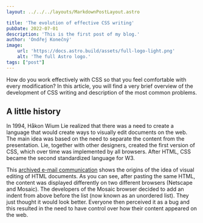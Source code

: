 ```yaml
---
layout: ../../../layouts/MarkdownPostLayout.astro

title: 'The evolution of effective CSS writing'
pubDate: 2022-07-01
description: 'This is the first post of my blog.'
author: 'Ondřej Konečný'
image:
    url: 'https://docs.astro.build/assets/full-logo-light.png'
    alt: 'The full Astro logo.'
tags: ["post"]
---
```


How do you work effectively with CSS so that you feel comfortable with every modification? In this article, you will find a very brief overview of the development of CSS writing and description of the most common problems.

## A little history

In 1994, Håkon Wium Lie realized that there was a need to create a language that would create ways to visually edit documents on the web. The main idea was based on the need to separate the content from the presentation. Lie, together with other designers, created the first version of CSS, which over time was implemented by all browsers. After HTML, CSS became the second standardized language for W3.

This [archived e-mail communication](http://1997.webhistory.org/www.lists/www-talk.1994q1/0648.html) shows the origins of the idea of visual editing of HTML documents. As you can see, after pasting the same HTML, the content was displayed differently on two different browsers (Netscape and Mosaic). The developers of the Mosaic browser decided to add an indent from above before the list (now known as an unordered list). They just thought it would look better. Everyone then perceived it as a bug and this resulted in the need to have control over how their content appeared on the web.